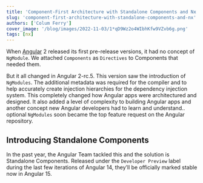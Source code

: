 ```yaml
---
title: 'Component-First Architecture with Standalone Components and Nx'
slug: 'component-first-architecture-with-standalone-components-and-nx'
authors: ['Colum Ferry']
cover_image: '/blog/images/2022-11-03/1*qD9Wz2o4WIbhKfw9VZvb6g.png'
tags: [nx]
---
```


When [Angular](https://angular.io/) 2 released its first pre-release versions, it had no concept of `NgModule`. We attached `Components` as `Directives` to Components that needed them.

But it all changed in Angular 2-rc.5. This version saw the introduction of `NgModules`. The additional metadata was required for the compiler and to help accurately create injection hierarchies for the dependency injection system. This completely changed how Angular apps were architectured and designed. It also added a level of complexity to building Angular apps and another concept new Angular developers had to learn and understand.. optional `NgModules` soon became the top feature request on the Angular repository.

## Introducing Standalone Components

In the past year, the Angular Team tackled this and the solution is Standalone Components. Released under the `Developer Preview` label during the last few iterations of Angular 14, they’ll be officially marked stable now in Angular 15.
